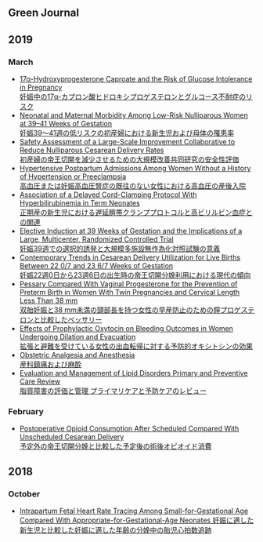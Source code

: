 ## Green Journal
## 2019
### March
* [17α-Hydroxyprogesterone Caproate and the Risk of Glucose Intolerance in Pregnancy  
妊娠中の17α-カプロン酸ヒドロキシプロゲステロンとグルコース不耐症のリスク](Mar2019/Hydroxyprogesterone_Caproate_and.md)
* [Neonatal and Maternal Morbidity Among Low-Risk Nulliparous Women at 39–41 Weeks of Gestation  
妊娠39〜41週の低リスクの初産婦における新生児および母体の罹患率](Mar2019/Neonatal_and_Maternal.md)
* [Safety Assessment of a Large-Scale Improvement Collaborative to Reduce Nulliparous Cesarean Delivery Rates  
初産婦の帝王切開を減少させるための大規模改善共同研究の安全性評価](Mar2019/Safety_Assessment_of.md)
* [Hypertensive Postpartum Admissions Among Women Without a History of Hypertension or Preeclampsia  
高血圧または妊娠高血圧腎症の既往のない女性における高血圧の産後入院](Mar2019/Hypertensive_Postpartum_Admissions.md)
* [Association of a Delayed Cord-Clamping Protocol With Hyperbilirubinemia in Term Neonates  
正期産の新生児における遅延臍帯クランププロトコルと高ビリルビン血症との関連](Mar2019/Association_of_a.md)
* [Elective Induction at 39 Weeks of Gestation and the Implications of a Large, Multicenter, Randomized Controlled Trial  
妊娠39週での選択的誘発と大規模多施設無作為化対照試験の意義](Mar2019/Elective_Induction_at.md)
* [Contemporary Trends in Cesarean Delivery Utilization for Live Births Between 22 0/7 and 23 6/7 Weeks of Gestation  
妊娠22週0日から23週6日の出生時の帝王切開分娩利用における現代の傾向](Mar2019/Contemporary_Trends_in.md)
* [Pessary Compared With Vaginal Progesterone for the Prevention of Preterm Birth in Women With Twin Pregnancies and Cervical Length Less Than 38 mm  
双胎妊娠と38 mm未満の頸部長を持つ女性の早産防止のための膣プロゲステロンと比較したペッサリー](Mar2019/Pessary_Compared_With.md)
* [Effects of Prophylactic Oxytocin on Bleeding Outcomes in Women Undergoing Dilation and Evacuation  
拡張と避難を受けている女性の出血転帰に対する予防的オキシトシンの効果](Mar2019/Effects_of_Prophylactic.md)
* [Obstetric Analgesia and Anesthesia  
産科鎮痛および麻酔](Mar2019/Obstetric_Analgesia_and.md)
* [Evaluation and Management of Lipid Disorders Primary and Preventive Care Review  
脂質障害の評価と管理 プライマリケアと予防ケアのレビュー](Mar2019/Evaluation_and_Management.md)
### February
* [Postoperative Opioid Consumption After Scheduled Compared With Unscheduled Cesarean Delivery  
予定外の帝王切開分娩と比較した予定後の術後オピオイド消費](Feb2019/Postoperative_Opioid_Consumption.md)
## 2018
### October
* [Intrapartum Fetal Heart Rate Tracing Among Small-for-Gestational Age Compared With Appropriate-for-Gestational-Age Neonates
妊娠に適した新生児と比較した妊娠に適した年齢の分娩中の胎児心拍数追跡](Oct2018/Intrapartum_Fetal_Heart.md)

